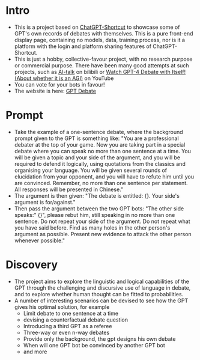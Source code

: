 # Intro
- This is a project based on [ChatGPT-Shortcut](https://github.com/rockbenben/ChatGPT-Shortcut) to showcase some of GPT's own records of debates with themselves. This is a pure front-end display page, containing no models, data, training process, nor is it a platform with the login and platform sharing features of ChatGPT-Shortcut.
- This is just a hobby, collective-favour project, with no research purpose or commercial purpose. There have been many good attempts at such projects, such as [AI-talk](https://space.bilibili.com/405083326) on bilibili or [Watch GPT-4 Debate with Itself! (About whether it is an AGI)](https://www.youtube.com/watch?v=OdixRqJsA_4) on YouTube
- You can vote for your bots in favour!
- The website is here: [GPT Debate](https://gpt-debate.vercel.app/)

# Prompt
- Take the example of a one-sentence debate, where the background prompt given to the GPT is something like: "You are a professional debater at the top of your game. Now you are taking part in a special debate where you can speak no more than one sentence at a time. You will be given a topic and your side of the argument, and you will be required to defend it logically, using quotations from the classics and organising your language. You will be given several rounds of elucidation from your opponent, and you will have to refute him until you are convinced. Remember, no more than one sentence per statement. All responses will be presented in Chinese."
- The argument is then given: "The debate is entitled: {}. Your side's argument is for/against."
- Then pass the argument between the two GPT bots: "The other side speaks:" {}", please rebut him, still speaking in no more than one sentence. Do not repeat your side of the argument. Do not repeat what you have said before. Find as many holes in the other person's argument as possible. Present new evidence to attack the other person whenever possible."

# Discovery
- The project aims to explore the linguistic and logical capabilities of the GPT through the challenging and discursive use of language in debate, and to explore whether human thought can be fitted to probabilities.
- A number of interesting scenarios can be devised to see how the GPT gives his optimal solution, for example
  - Limit debate to one sentence at a time
  - devising a counterfactual debate question
  - Introducing a third GPT as a referee
  - Three-way or even n-way debates
  - Provide only the background, the gpt designs his own debate
  - When will one GPT bot be convinced by another GPT bot
  - and more
